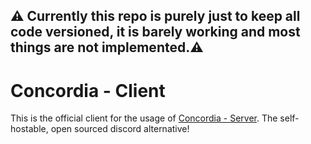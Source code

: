 ## ⚠️ Currently this repo is purely just to keep all code versioned, it is barely working and most things are not implemented.⚠️

# Concordia - Client
This is the official client for the usage of [Concordia - Server](https://github.com/StarlitEvelyn/Concordia-Server). The self-hostable, open sourced discord alternative!

